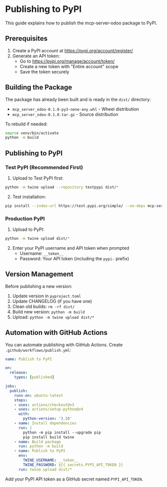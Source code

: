 # Publishing to PyPI

This guide explains how to publish the mcp-server-odoo package to PyPI.

## Prerequisites

1. Create a PyPI account at https://pypi.org/account/register/
2. Generate an API token:
   - Go to https://pypi.org/manage/account/token/
   - Create a new token with "Entire account" scope
   - Save the token securely

## Building the Package

The package has already been built and is ready in the `dist/` directory:
- `mcp_server_odoo-0.1.0-py3-none-any.whl` - Wheel distribution
- `mcp_server_odoo-0.1.0.tar.gz` - Source distribution

To rebuild if needed:
```bash
source venv/bin/activate
python -m build
```

## Publishing to PyPI

### Test PyPI (Recommended First)

1. Upload to Test PyPI first:
```bash
python -m twine upload --repository testpypi dist/*
```

2. Test installation:
```bash
pip install --index-url https://test.pypi.org/simple/ --no-deps mcp-server-odoo
```

### Production PyPI

1. Upload to PyPI:
```bash
python -m twine upload dist/*
```

2. Enter your PyPI username and API token when prompted
   - Username: `__token__`
   - Password: Your API token (including the `pypi-` prefix)

## Version Management

Before publishing a new version:

1. Update version in `pyproject.toml`
2. Update CHANGELOG (if you have one)
3. Clean old builds: `rm -rf dist/`
4. Build new version: `python -m build`
5. Upload: `python -m twine upload dist/*`

## Automation with GitHub Actions

You can automate publishing with GitHub Actions. Create `.github/workflows/publish.yml`:

```yaml
name: Publish to PyPI

on:
  release:
    types: [published]

jobs:
  publish:
    runs-on: ubuntu-latest
    steps:
    - uses: actions/checkout@v3
    - uses: actions/setup-python@v4
      with:
        python-version: '3.10'
    - name: Install dependencies
      run: |
        python -m pip install --upgrade pip
        pip install build twine
    - name: Build package
      run: python -m build
    - name: Publish to PyPI
      env:
        TWINE_USERNAME: __token__
        TWINE_PASSWORD: ${{ secrets.PYPI_API_TOKEN }}
      run: twine upload dist/*
```

Add your PyPI API token as a GitHub secret named `PYPI_API_TOKEN`.